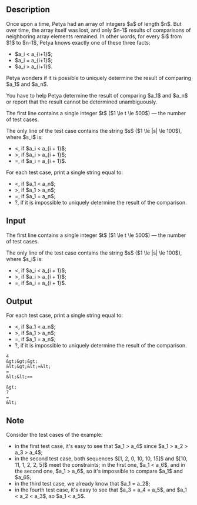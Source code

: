 ## Description

<div><p>Once upon a time, Petya had an array of integers $a$ of length $n$. But over time, the array itself was lost, and only $n-1$ results of comparisons of neighboring array elements remained. In other words, for every $i$ from $1$ to $n-1$, Petya knows exactly one of these three facts:</p><ul> <li> $a_i &lt; a_{i+1}$; </li><li> $a_i = a_{i+1}$; </li><li> $a_i &gt; a_{i+1}$. </li></ul><p>Petya wonders if it is possible to uniquely determine the result of comparing $a_1$ and $a_n$.</p><p>You have to help Petya determine the result of comparing $a_1$ and $a_n$ or report that the result cannot be determined unambiguously.</p></div><div class="input-specification"><p>The first line contains a single integer $t$ ($1 \le t \le 500$)&nbsp;— the number of test cases.</p><p>The only line of the test case contains the string $s$ ($1 \le |s| \le 100$), where $s_i$ is:</p><ul> <li> <span class="tex-font-style-tt">&lt;</span>, if $a_i &lt; a_{i + 1}$; </li><li> <span class="tex-font-style-tt">&gt;</span>, if $a_i &gt; a_{i + 1}$; </li><li> <span class="tex-font-style-tt">=</span>, if $a_i = a_{i + 1}$. </li></ul></div><div class="output-specification"><p>For each test case, print a single string equal to:</p><ul> <li> <span class="tex-font-style-tt">&lt;</span>, if $a_1 &lt; a_n$; </li><li> <span class="tex-font-style-tt">&gt;</span>, if $a_1 &gt; a_n$; </li><li> <span class="tex-font-style-tt">=</span>, if $a_1 = a_n$; </li><li> <span class="tex-font-style-tt">?</span>, if it is impossible to uniquely determine the result of the comparison. </li></ul></div>

## Input

<p>The first line contains a single integer $t$ ($1 \le t \le 500$)&nbsp;— the number of test cases.</p><p>The only line of the test case contains the string $s$ ($1 \le |s| \le 100$), where $s_i$ is:</p><ul> <li> <span class="tex-font-style-tt">&lt;</span>, if $a_i &lt; a_{i + 1}$; </li><li> <span class="tex-font-style-tt">&gt;</span>, if $a_i &gt; a_{i + 1}$; </li><li> <span class="tex-font-style-tt">=</span>, if $a_i = a_{i + 1}$. </li></ul>

## Output

<p>For each test case, print a single string equal to:</p><ul> <li> <span class="tex-font-style-tt">&lt;</span>, if $a_1 &lt; a_n$; </li><li> <span class="tex-font-style-tt">&gt;</span>, if $a_1 &gt; a_n$; </li><li> <span class="tex-font-style-tt">=</span>, if $a_1 = a_n$; </li><li> <span class="tex-font-style-tt">?</span>, if it is impossible to uniquely determine the result of the comparison. </li></ul>





```input1
4
&gt;&gt;&gt;
&lt;&gt;&lt;=&lt;
=
&lt;&lt;==
```




```output1
&gt;
?
=
&lt;
```



## Note

<p>Consider the test cases of the example:</p><ul> <li> in the first test case, it's easy to see that $a_1 &gt; a_4$ since $a_1 &gt; a_2 &gt; a_3 &gt; a_4$; </li><li> in the second test case, both sequences $[1, 2, 0, 10, 10, 15]$ and $[10, 11, 1, 2, 2, 5]$ meet the constraints; in the first one, $a_1 &lt; a_6$, and in the second one, $a_1 &gt; a_6$, so it's impossible to compare $a_1$ and $a_6$; </li><li> in the third test case, we already know that $a_1 = a_2$; </li><li> in the fourth test case, it's easy to see that $a_3 = a_4 = a_5$, and $a_1 &lt; a_2 &lt; a_3$, so $a_1 &lt; a_5$. </li></ul>
